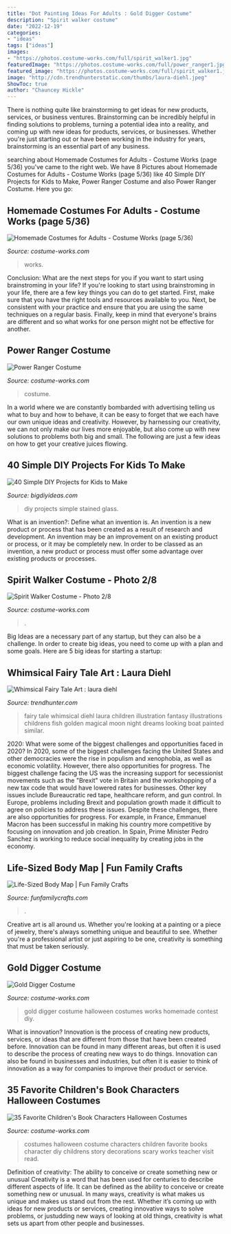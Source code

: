 ```yaml
---
title: "Dot Painting Ideas For Adults : Gold Digger Costume"
description: "Spirit walker costume"
date: "2022-12-19"
categories:
- "ideas"
tags: ["ideas"]
images:
- "https://photos.costume-works.com/full/spirit_walker1.jpg"
featuredImage: "https://photos.costume-works.com/full/power_ranger1.jpg"
featured_image: "https://photos.costume-works.com/full/spirit_walker1.jpg"
image: "http://cdn.trendhunterstatic.com/thumbs/laura-diehl.jpeg"
ShowToc: true
author: "Chauncey Hickle"
---
```



There is nothing quite like brainstorming to get ideas for new products, services, or business ventures. Brainstorming can be incredibly helpful in finding solutions to problems, turning a potential idea into a reality, and coming up with new ideas for products, services, or businesses. Whether you're just starting out or have been working in the industry for years, brainstorming is an essential part of any business.

	

		
searching about Homemade Costumes for Adults - Costume Works (page 5/36) you've came to the right web. We have 8 Pictures about Homemade Costumes for Adults - Costume Works (page 5/36) like 40 Simple DIY Projects for Kids to Make, Power Ranger Costume and also Power Ranger Costume. Here you go:
		
    
## Homemade Costumes For Adults - Costume Works (page 5/36)

<img loading=lazy src="https://photos.costume-works.com/page3/costumes_for_adults-5_3.jpg" onerror="this.onerror=null;this.src='https://tse2.mm.bing.net/th?id=OIP.FSlms3v0FmQTKkVPr_8UXAHaNw&amp;pid=15.1';" alt="Homemade Costumes for Adults - Costume Works (page 5/36)">

_Source: costume-works.com_

>works. 

	

Conclusion: What are the next steps for you if you want to start using brainstroming in your life?
If you're looking to start using brainstroming in your life, there are a few key things you can do to get started. First, make sure that you have the right tools and resources available to you. Next, be consistent with your practice and ensure that you are using the same techniques on a regular basis. Finally, keep in mind that everyone's brains are different and so what works for one person might not be effective for another.

    
## Power Ranger Costume

<img loading=lazy src="https://photos.costume-works.com/full/power_ranger1.jpg" onerror="this.onerror=null;this.src='https://tse1.mm.bing.net/th?id=OIP.TUo_2hZyzstu0zWltifV3QHaNv&amp;pid=15.1';" alt="Power Ranger Costume">

_Source: costume-works.com_

>costume. 

	

In a world where we are constantly bombarded with advertising telling us what to buy and how to behave, it can be easy to forget that we each have our own unique ideas and creativity. However, by harnessing our creativity, we can not only make our lives more enjoyable, but also come up with new solutions to problems both big and small. The following are just a few ideas on how to get your creative juices flowing.

    
## 40 Simple DIY Projects For Kids To Make

<img loading=lazy src="http://www.bigdiyideas.com/wp-content/uploads/2015/06/Stained-Glass-Art.jpg" onerror="this.onerror=null;this.src='https://tse3.mm.bing.net/th?id=OIP.fTgNFnRAGq282s6CO1ejCQHaLH&amp;pid=15.1';" alt="40 Simple DIY Projects for Kids to Make">

_Source: bigdiyideas.com_

>diy projects simple stained glass. 

	

What is an invention?: Define what an invention is.
An invention is a new product or process that has been created as a result of research and development. An invention may be an improvement on an existing product or process, or it may be completely new. In order to be classed as an invention, a new product or process must offer some advantage over existing products or processes.

    
## Spirit Walker Costume - Photo 2/8

<img loading=lazy src="https://photos.costume-works.com/full/spirit_walker1.jpg" onerror="this.onerror=null;this.src='https://tse2.mm.bing.net/th?id=OIP.OGvnJrwKZqFvI-OGACztBwHaNJ&amp;pid=15.1';" alt="Spirit Walker Costume - Photo 2/8">

_Source: costume-works.com_

>. 

	

Big Ideas are a necessary part of any startup, but they can also be a challenge. In order to create big ideas, you need to come up with a plan and some goals. Here are 5 big ideas for starting a startup: 

    
## Whimsical Fairy Tale Art : Laura Diehl

<img loading=lazy src="http://cdn.trendhunterstatic.com/thumbs/laura-diehl.jpeg" onerror="this.onerror=null;this.src='https://tse2.mm.bing.net/th?id=OIP.yaYtSwZDAHbVU9EoQOPCAAHaLH&amp;pid=15.1';" alt="Whimsical Fairy Tale Art : laura diehl">

_Source: trendhunter.com_

>fairy tale whimsical diehl laura children illustration fantasy illustrations childrens fish golden magical moon night dreams looking boat painted similar. 

	

2020: What were some of the biggest challenges and opportunities faced in 2020?
In 2020, some of the biggest challenges facing the United States and other democracies were the rise in populism and xenophobia, as well as economic volatility. However, there also opportunities for progress. The biggest challenge facing the US was the increasing support for secessionist movements such as the "Brexit" vote in Britain and the workshopping of a new tax code that would have lowered rates for businesses. Other key issues include Bureaucratic red tape, healthcare reform, and gun control. In Europe, problems including Brexit and population growth made it difficult to agree on policies to address these issues. Despite these challenges, there are also opportunities for progress. For example, in France, Emmanuel Macron has been successful in making his country more competitive by focusing on innovation and job creation. In Spain, Prime Minister Pedro Sanchez is working to reduce social inequality by creating jobs in the economy.

    
## Life-Sized Body Map | Fun Family Crafts

<img loading=lazy src="https://funfamilycrafts.com/wp-content/uploads/2013/08/IMG_2149.jpg" onerror="this.onerror=null;this.src='https://tse1.mm.bing.net/th?id=OIP.gTmHu1WGy-Ftx72yM1BPcQHaLG&amp;pid=15.1';" alt="Life-Sized Body Map | Fun Family Crafts">

_Source: funfamilycrafts.com_

>. 

	

Creative art is all around us. Whether you're looking at a painting or a piece of jewelry, there's always something unique and beautiful to see. Whether you're a professional artist or just aspiring to be one, creativity is something that must be taken seriously.

    
## Gold Digger Costume

<img loading=lazy src="https://photos.costume-works.com/full/gold_digger.jpg" onerror="this.onerror=null;this.src='https://tse4.mm.bing.net/th?id=OIP.qW1dmxXGl1njYC68BxGzPwHaJ7&amp;pid=15.1';" alt="Gold Digger Costume">

_Source: costume-works.com_

>gold digger costume halloween costumes works homemade contest diy. 

	

What is innovation?
Innovation is the process of creating new products, services, or ideas that are different from those that have been created before. Innovation can be found in many different areas, but often it is used to describe the process of creating new ways to do things. Innovation can also be found in businesses and industries, but often it is easier to think of innovation as a way for companies to improve their product or service.

    
## 35 Favorite Children&#039;s Book Characters Halloween Costumes

<img loading=lazy src="https://photos.costume-works.com/page/childrens-books-halloween-costumes.jpg" onerror="this.onerror=null;this.src='https://tse2.mm.bing.net/th?id=OIP.S6jOnKwsUL_a4RAmGg0_nAHaL7&amp;pid=15.1';" alt="35 Favorite Children&#039;s Book Characters Halloween Costumes">

_Source: costume-works.com_

>costumes halloween costume characters children favorite books character diy childrens story decorations scary works teacher visit read. 

	

Definition of creativity: The ability to conceive or create something new or unusual
Creativity is a word that has been used for centuries to describe different aspects of life. It can be defined as the ability to conceive or create something new or unusual. In many ways, creativity is what makes us unique and makes us stand out from the rest. Whether it’s coming up with ideas for new products or services, creating innovative ways to solve problems, or justudding new ways of looking at old things, creativity is what sets us apart from other people and businesses.

